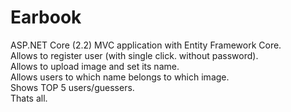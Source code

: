 # Earbook

ASP.NET Core (2.2) MVC application with Entity Framework Core. <br>
Allows to register user (with single click. without password). <br>
Allows to upload image and set its name. <br>
Allows users to which name belongs to which image. <br>
Shows TOP 5 users/guessers. <br>
Thats all. <br>
